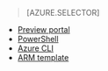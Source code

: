 > [AZURE.SELECTOR]
- [Preview portal](/documentation/articles/virtual-networks-create-nsg-arm-pportal)
- [PowerShell](/documentation/articles/virtual-networks-create-nsg-arm-ps)
- [Azure CLI](/documentation/articles/virtual-networks-create-nsg-arm-cli)
- [ARM template](/documentation/articles/virtual-networks-create-nsg-arm-template)